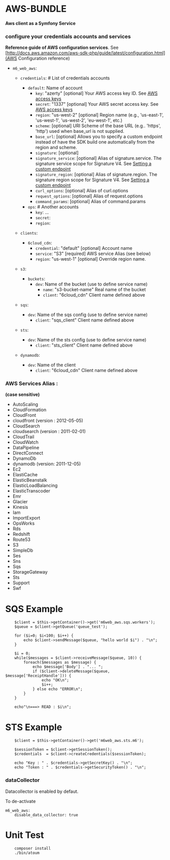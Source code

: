 # AWS-BUNDLE

#### Aws client as a Symfony Service



### configure your credentials accounts and services

**Reference guide of AWS configuration services**.
 See [http://docs.aws.amazon.com/aws-sdk-php/guide/latest/configuration.html](AWS Configuration reference)

- `m6_web_aws`:
    - `credentials`: # List of credentials accounts
        - `default`: Name of account
            - `key`: "azerty" [optional] Your AWS access key ID. See [AWS access keys](http://aws.amazon.com/fr/developers/access-keys/)
            - `secret`: "1337" [optional] Your AWS secret access key. See [AWS access keys](http://aws.amazon.com/fr/developers/access-keys/)
            - `region`: "us-west-2" [optional] Region name (e.g., 'us-east-1', 'us-west-1', 'us-west-2', 'eu-west-1', etc.)
            - `scheme`: [optional] URI Scheme of the base URL (e.g.. 'https', 'http') used when base_url is not supplied.
            - `base_url`: [optional] Allows you to specify a custom endpoint instead of have the SDK build one automatically from the region and scheme.
            - `signature`: [optional]
            - `signature_service`: [optional] Alias of signature.service. The signature service scope for Signature V4. See [Setting a custom endpoint](http://docs.aws.amazon.com/aws-sdk-php/guide/latest/configuration.html#custom-endpoint)
            - `signature_region`: [optional] Alias of signature.region. The signature region scope for Signature V4. See [Setting a custom endpoint](http://docs.aws.amazon.com/aws-sdk-php/guide/latest/configuration.html#custom-endpoint)
            - `curl_options`: [optional] Alias of curl.options
            - `request_options`: [optional] Alias of request.options
            - `command_params`: [optional] Alias of command.params
        - `ops`: # Another accounts
            - `key`: ...
            - `secret`:
            - `region`:

    - `clients`:
        - `6cloud_cdn`:
            - `credential`: "default" [optional] Account name
            - `service`: "S3" [required] AWS service Alias (see below)
            - `region`: "us-west-1" [optional] Override region name.

    - `s3`:
        - `buckets`:
            - `dev`: Name of the bucket (use to define service name)
                - `name`: "s3-bucket-name" Real name of the bucket
                - `client`: "6cloud_cdn" Client name defined above
    - `sqs`:
        - `dev`: Name of the sqs config (use to define service name)
            - `client`: "sqs_client" Client name defined above

    - `sts`:
        - `dev`: Name of the sts config (use to define service name)
            - `client`: "sts_client" Client name defined above

    - `dynamodb`:
        - `dev`: Name of the client
            - `client`: "6cloud_cdn" Client name defined above


### AWS Services Alias :

**(case sensitive)**

 - AutoScaling
 - CloudFormation
 - CloudFront
 - cloudfront (version : 2012-05-05)
 - CloudSearch
 - cloudsearch (version : 2011-02-01)
 - CloudTrail
 - CloudWatch
 - DataPipeline
 - DirectConnect
 - DynamoDb
 - dynamodb (version: 2011-12-05)
 - Ec2
 - ElastiCache
 - ElasticBeanstalk
 - ElasticLoadBalancing
 - ElasticTranscoder
 - Emr
 - Glacier
 - Kinesis
 - Iam
 - ImportExport
 - OpsWorks
 - Rds
 - Redshift
 - Route53
 - S3
 - SimpleDb
 - Ses
 - Sns
 - Sqs
 - StorageGateway
 - Sts
 - Support
 - Swf

# SQS Example

```
    $client = $this->getContainer()->get('m6web_aws.sqs.workers');
    $queue = $client->getQueue('queue_test');

    for ($i=0; $i<100; $i++) {
        echo $client->sendMessage($queue, "hello world $i") . "\n";
    }

    $i = 0;
    while($messages = $client->receiveMessage($queue, 10)) {
        foreach($messages as $message) {
            echo $message['Body'] . "... ";
            if ($client->deleteMessage($queue, $message['ReceiptHandle'])) {
                echo "OK\n";
                $i++;
            } else echo "ERROR\n";
        }
    }

    echo"\n===> READ : $i\n";
```

# STS Example

```
    $client = $this->getContainer()->get('m6web_aws.sts.m6');

    $sessionToken = $client->getSessionToken();
    $credentials  = $client->createCredentials($sessionToken);

    echo "Key : " . $credentials->getSecretKey() . "\n";
    echo "Token : " . $credentials->getSecurityToken() . "\n";
```

### dataCollector

Datacollector is enabled by defaut.

To de-activate

```
m6_web_aws:
    disable_data_collector: true
```

# Unit Test

```
    composer install
    ./bin/atoum
```
